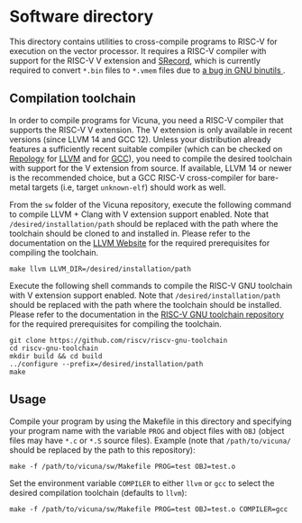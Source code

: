 # Software directory

This directory contains utilities to cross-compile programs to RISC-V for
execution on the vector processor.  It requires a RISC-V compiler with support
for the RISC-V V extension and [SRecord](http://srecord.sourceforge.net/),
which is currently required to convert `*.bin` files to `*.vmem` files due to
[a bug in GNU binutils
](https://github.com/riscv/riscv-tools/issues/168#issuecomment-554973539).


## Compilation toolchain

In order to compile programs for Vicuna, you need a RISC-V compiler that
supports the RISC-V V extension.  The V extension is only available in recent
versions (since LLVM 14 and GCC 12).  Unless your distribution already features
a sufficiently recent suitable compiler (which can be checked on
[Repology](https://repology.org/) for
[LLVM](https://repology.org/project/llvm/versions) and for
[GCC](https://repology.org/project/gcc-riscv64-unknown-elf/versions)), you need
to compile the desired toolchain with support for the V extension from source.
If available, LLVM 14 or newer is the recommended choice, but a GCC RISC-V
cross-compiler for bare-metal targets (i.e, target `unknown-elf`) should work
as well.

From the `sw` folder of the Vicuna repository, execute the following command
to compile LLVM + Clang with V extension support enabled.
Note that `/desired/installation/path` should be
replaced with the path where the toolchain should be cloned to and installed in.
Please refer to the documentation on the
[LLVM Website](https://llvm.org/docs/GettingStarted.html)
for the required prerequisites for compiling the toolchain.

```
make llvm LLVM_DIR=/desired/installation/path
```

Execute the following shell commands to compile the RISC-V GNU toolchain with
V extension support enabled.  Note that `/desired/installation/path` should be
replaced with the path where the toolchain should be installed.  Please refer
to the documentation in the [RISC-V GNU toolchain repository
](https://github.com/riscv/riscv-gnu-toolchain#prerequisites)
for the required prerequisites for compiling the toolchain.

```
git clone https://github.com/riscv/riscv-gnu-toolchain
cd riscv-gnu-toolchain
mkdir build && cd build
../configure --prefix=/desired/installation/path
make
```


## Usage

Compile your program by using the Makefile in this directory and specifying
your program name with the variable `PROG` and object files with `OBJ` (object
files may have `*.c` or `*.S` source files).
Example (note that `/path/to/vicuna/` should be replaced by the path to this
repository):

    make -f /path/to/vicuna/sw/Makefile PROG=test OBJ=test.o

Set the environment variable `COMPILER` to either `llvm` or `gcc` to select
the desired compilation toolchain (defaults to `llvm`):

    make -f /path/to/vicuna/sw/Makefile PROG=test OBJ=test.o COMPILER=gcc
